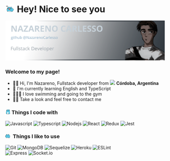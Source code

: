 # <img src="img/hi.gif" width="30" > Hey! Nice to see you

<img src="img/banner.png" width="600" >

### Welcome to my page!

<ul>
  <li> 👋🏼 Hi, I'm Nazareno, Fullstack developer from <img src="https://cdn-icons-png.flaticon.com/512/197/197573.png" width="13" > <b> Córdoba, Argentina </b>
  <li> 🧉 I'm currently learning English and TypeScript
  <li> 🏊🏼‍♂️ I love swimming and going to the gym
  <li> 🐱‍👤 Take a look and feel free to contact me
</ul>

### <img src="img/squish.gif" width="16" > Things I code with

<div align="left">
  <img src="https://cdn.jsdelivr.net/gh/devicons/devicon/icons/javascript/javascript-plain.svg" height="40" width="52" alt="Javascript" >
  <img src="https://cdn.jsdelivr.net/gh/devicons/devicon/icons/typescript/typescript-plain.svg" height="40" width="52" alt="Typescript" >
  <img src="https://cdn.jsdelivr.net/gh/devicons/devicon/icons/nodejs/nodejs-original.svg" height="40" width="52" alt="Nodejs" >
  <img src="https://cdn.jsdelivr.net/gh/devicons/devicon/icons/react/react-original.svg" height="40" width="52" alt="React" >
  <img src="https://cdn.jsdelivr.net/gh/devicons/devicon/icons/redux/redux-original.svg" height="40" width="52" alt="Redux" >
  <img src="https://cdn.jsdelivr.net/gh/devicons/devicon/icons/jest/jest-plain.svg" height="40" width="52" alt="Jest" >
</div>

### <img src="img/flop.gif" width="20" > Things I like to use

<div align="left">
  <img src="https://img.shields.io/badge/-Git-f05032?style=flat-square&logo=git&logoColor=white" alt="Git" >
  <img src="https://img.shields.io/badge/-MongoDB-13aa52?style=flat-square&logo=mongodb&logoColor=white" alt="MongoDB" >
  <img src="https://img.shields.io/badge/-Sequelize-00b2e8?style=flat-square&logo=sequelize&logoColor=white" alt="Sequelize" >
  <img src="https://img.shields.io/badge/Heroku-%23430098.svg?style=flat-square&logo=heroku&logoColor=white" alt="Heroku" >
  <img src="https://img.shields.io/badge/ESLint-4e2f6c?style=flat-square&logo=eslint&logoColor=white" alt="ESLint" > <br>
  <img src="https://img.shields.io/badge/-Express-282828?style=flat-square&logo=express&logoColor=white" alt="Express" >
  <img src="https://img.shields.io/badge/-Socket.io-202020?style=flat-square&logo=socket.io&logoColor=white" alt="Socket.io" >
</div>